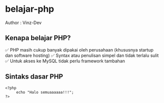# belajar-php

Author : Vinz-Dev

## Kenapa belajar PHP?

✅ PHP masih cukup banyak dipakai oleh perusahaan (khususnya startup dan software hosting)
✅ Syntax atau penulisan simpel dan tidak terlalu sulit
✅ Untuk akses ke MySQL tidak perlu framework tambahan

## Sintaks dasar PHP
```
<?php
     echo "Halo semuaaaaaa!!!";
?>
```
